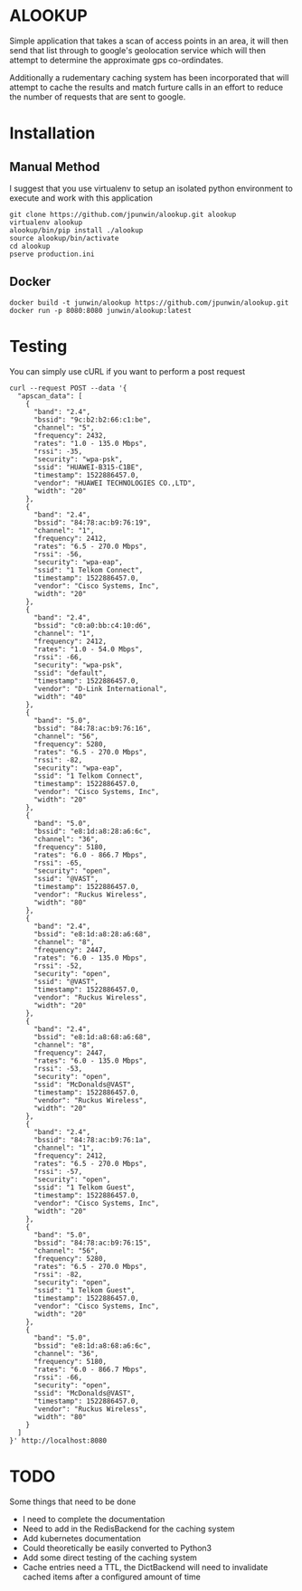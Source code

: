 ALOOKUP
=======

Simple application that takes a scan of access points in an area, it will then send that list through to google's geolocation service which will then attempt to determine the approximate gps co-ordindates.

Additionally a rudementary caching system has been incorporated that will attempt to cache the results and match furture calls in an effort to reduce the number of requests that are sent to google.

Installation
============

## Manual Method

I suggest that you use virtualenv to setup an isolated python environment to execute and work with this application

```console
git clone https://github.com/jpunwin/alookup.git alookup
virtualenv alookup
alookup/bin/pip install ./alookup
source alookup/bin/activate
cd alookup
pserve production.ini
```

## Docker

```console
docker build -t junwin/alookup https://github.com/jpunwin/alookup.git
docker run -p 8080:8080 junwin/alookup:latest
```

Testing
=======

You can simply use cURL if you want to perform a post request

```console
curl --request POST --data '{
  "apscan_data": [
    {
      "band": "2.4",
      "bssid": "9c:b2:b2:66:c1:be",
      "channel": "5",
      "frequency": 2432,
      "rates": "1.0 - 135.0 Mbps",
      "rssi": -35,
      "security": "wpa-psk",
      "ssid": "HUAWEI-B315-C1BE",
      "timestamp": 1522886457.0,
      "vendor": "HUAWEI TECHNOLOGIES CO.,LTD",
      "width": "20"
    },
    {
      "band": "2.4",
      "bssid": "84:78:ac:b9:76:19",
      "channel": "1",
      "frequency": 2412,
      "rates": "6.5 - 270.0 Mbps",
      "rssi": -56,
      "security": "wpa-eap",
      "ssid": "1 Telkom Connect",
      "timestamp": 1522886457.0,
      "vendor": "Cisco Systems, Inc",
      "width": "20"
    },
    {
      "band": "2.4",
      "bssid": "c0:a0:bb:c4:10:d6",
      "channel": "1",
      "frequency": 2412,
      "rates": "1.0 - 54.0 Mbps",
      "rssi": -66,
      "security": "wpa-psk",
      "ssid": "default",
      "timestamp": 1522886457.0,
      "vendor": "D-Link International",
      "width": "40"
    },
    {
      "band": "5.0",
      "bssid": "84:78:ac:b9:76:16",
      "channel": "56",
      "frequency": 5280,
      "rates": "6.5 - 270.0 Mbps",
      "rssi": -82,
      "security": "wpa-eap",
      "ssid": "1 Telkom Connect",
      "timestamp": 1522886457.0,
      "vendor": "Cisco Systems, Inc",
      "width": "20"
    },
    {
      "band": "5.0",
      "bssid": "e8:1d:a8:28:a6:6c",
      "channel": "36",
      "frequency": 5180,
      "rates": "6.0 - 866.7 Mbps",
      "rssi": -65,
      "security": "open",
      "ssid": "@VAST",
      "timestamp": 1522886457.0,
      "vendor": "Ruckus Wireless",
      "width": "80"
    },
    {
      "band": "2.4",
      "bssid": "e8:1d:a8:28:a6:68",
      "channel": "8",
      "frequency": 2447,
      "rates": "6.0 - 135.0 Mbps",
      "rssi": -52,
      "security": "open",
      "ssid": "@VAST",
      "timestamp": 1522886457.0,
      "vendor": "Ruckus Wireless",
      "width": "20"
    },
    {
      "band": "2.4",
      "bssid": "e8:1d:a8:68:a6:68",
      "channel": "8",
      "frequency": 2447,
      "rates": "6.0 - 135.0 Mbps",
      "rssi": -53,
      "security": "open",
      "ssid": "McDonalds@VAST",
      "timestamp": 1522886457.0,
      "vendor": "Ruckus Wireless",
      "width": "20"
    },
    {
      "band": "2.4",
      "bssid": "84:78:ac:b9:76:1a",
      "channel": "1",
      "frequency": 2412,
      "rates": "6.5 - 270.0 Mbps",
      "rssi": -57,
      "security": "open",
      "ssid": "1 Telkom Guest",
      "timestamp": 1522886457.0,
      "vendor": "Cisco Systems, Inc",
      "width": "20"
    },
    {
      "band": "5.0",
      "bssid": "84:78:ac:b9:76:15",
      "channel": "56",
      "frequency": 5280,
      "rates": "6.5 - 270.0 Mbps",
      "rssi": -82,
      "security": "open",
      "ssid": "1 Telkom Guest",
      "timestamp": 1522886457.0,
      "vendor": "Cisco Systems, Inc",
      "width": "20"
    },
    {
      "band": "5.0",
      "bssid": "e8:1d:a8:68:a6:6c",
      "channel": "36",
      "frequency": 5180,
      "rates": "6.0 - 866.7 Mbps",
      "rssi": -66,
      "security": "open",
      "ssid": "McDonalds@VAST",
      "timestamp": 1522886457.0,
      "vendor": "Ruckus Wireless",
      "width": "80"
    }
  ]
}' http://localhost:8080
```

TODO
====

Some things that need to be done
 - I need to complete the documentation
 - Need to add in the RedisBackend for the caching system
 - Add kubernetes documentation
 - Could theoretically be easily converted to Python3
 - Add some direct testing of the caching system
 - Cache entries need a TTL, the DictBackend will need to invalidate cached items after a configured amount of time
